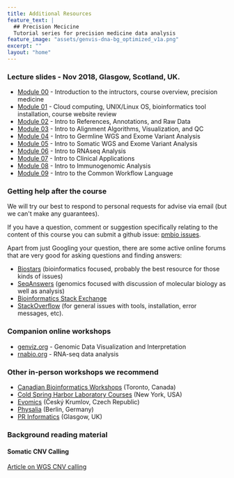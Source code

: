 ```yaml
---
title: Additional Resources
feature_text: |
  ## Precision Mecicine
  Tutorial series for precision medicine data analysis
feature_image: "assets/genvis-dna-bg_optimized_v1a.png"
excerpt: ""
layout: "home"
---
```


### Lecture slides - Nov 2018, Glasgow, Scotland, UK. 

* [Module 00](/assets/lectures/PMBIO_Module00_Introductions.pdf) - Introduction to the intructors, course overview, precision medicine
* [Module 01](/assets/lectures/PMBIO_Module01_Setup.pdf) - Cloud computing, UNIX/Linux OS, bioinformatics tool installation, course website review
* [Module 02](/assets/lectures/PMBIO_Module02_Inputs.pdf) - Intro to References, Annotations, and Raw Data
* [Module 03](/assets/lectures/PMBIO_Module03_Align.pdf) - Intro to Alignment Algorithms, Visualization, and QC 
* [Module 04](/assets/lectures/PMBIO_Module04_Germline.pdf) - Intro to Germline WGS and Exome Variant Analysis
* [Module 05](/assets/lectures/PMBIO_Module05_Somatic.pdf) - Intro to Somatic WGS and Exome Variant Analysis
* [Module 06](/assets/lectures/PMBIO_Module06_RNAseq.pdf) - Intro to RNAseq Analysis
* [Module 07](/assets/lectures/PMBIO_Module07_Clinical.pdf) - Intro to Clinical Applications
* [Module 08](/assets/lectures/PMBIO_Module08_Immune.pdf) - Intro to Immunogenomic Analysis
* [Module 09](/assets/lectures/PMBIO_Module09_CWL.pdf) - Intro to the Common Workflow Language

### Getting help after the course
We will try our best to respond to personal requests for advise via email (but we can't make any guarantees). 

If you have a question, comment or suggestion specifically relating to the content of this course you can submit a github issue: [pmbio issues](https://github.com/griffithlab/pmbio.org/issues).

Apart from just Googling your question, there are some active online forums that are very good for asking questions and finding answers:

* [Biostars](https://www.biostars.org/) (bioinformatics focused, probably the best resource for those kinds of issues)
* [SeqAnswers](http://seqanswers.com/) (genomics focused with discussion of molecular biology as well as analysis)
* [Bioinformatics Stack Exchange](https://bioinformatics.stackexchange.com/)
* [StackOverflow](https://stackoverflow.com) (for general issues with tools, installation, error messages, etc). 

### Companion online workshops
* [genviz.org](https://genviz.org/) - Genomic Data Visualization and Interpretation
* [rnabio.org](https://rnabio.org/) - RNA-seq data analysis

### Other in-person workshops we recommend
* [Canadian Bioinformatics Workshops](https://bioinformatics.ca/workshops/) (Toronto, Canada)
* [Cold Spring Harbor Laboratory Courses](https://meetings.cshl.edu/courseshome.aspx) (New York, USA)
* [Evomics](http://evomics.org/) (Český Krumlov, Czech Republic)
* [Physalia](https://www.physalia-courses.org/) (Berlin, Germany)
* [PR Informatics](https://www.prinformatics.com/) (Glasgow, UK)

### Background reading material

#### Somatic CNV Calling
[Article on WGS CNV calling](https://www.ncbi.nlm.nih.gov/pmc/articles/PMC4394692/)


